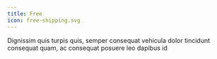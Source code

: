 ```yaml
---
title: Free
icon: free-shipping.svg
---
```


Dignissim quis turpis quis, semper consequat vehicula dolor tincidunt consequat quam, ac consequat posuere leo dapibus id
